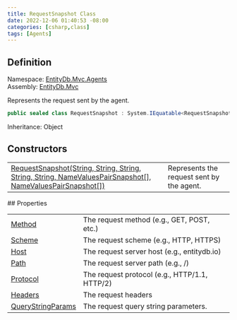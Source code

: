```yaml
---
title: RequestSnapshot Class
date: 2022-12-06 01:40:53 -08:00
categories: [csharp,class]
tags: [Agents]
---
```


## Definition
Namespace: <a href='/posts/csharp.namespace.entitydb.mvc.agents/'>EntityDb.Mvc.Agents</a><br />
Assembly: <a href='/posts/csharp.assembly.entitydb.mvc/'>EntityDb.Mvc</a><br />

Represents the request sent by the agent.

```cs
public sealed class RequestSnapshot : System.IEquatable<RequestSnapshot>
```
Inheritance: Object
## Constructors
<table><tr><td><!--/posts/csharp.notimplemented.entitydb.mvc.agents.httpcontextagentsignature+requestsnapshot-.ctor#.../--><a href='#'>RequestSnapshot(String, String, String, String, String, NameValuesPairSnapshot[], NameValuesPairSnapshot[])</a></td><td>
Represents the request sent by the agent.
</td></tr></table>
## Properties
<table><tr><td><!--/posts/csharp.notimplemented.entitydb.mvc.agents.httpcontextagentsignature+requestsnapshot.method/--><a href='#'>Method</a></td><td>The request method (e.g., GET, POST, etc.)</td></tr><tr><td><!--/posts/csharp.notimplemented.entitydb.mvc.agents.httpcontextagentsignature+requestsnapshot.scheme/--><a href='#'>Scheme</a></td><td>The request scheme (e.g., HTTP, HTTPS)</td></tr><tr><td><!--/posts/csharp.notimplemented.entitydb.mvc.agents.httpcontextagentsignature+requestsnapshot.host/--><a href='#'>Host</a></td><td>The request server host (e.g., entitydb.io)</td></tr><tr><td><!--/posts/csharp.notimplemented.entitydb.mvc.agents.httpcontextagentsignature+requestsnapshot.path/--><a href='#'>Path</a></td><td>The request server path (e.g., /)</td></tr><tr><td><!--/posts/csharp.notimplemented.entitydb.mvc.agents.httpcontextagentsignature+requestsnapshot.protocol/--><a href='#'>Protocol</a></td><td>The request protocol (e.g., HTTP/1.1, HTTP/2)</td></tr><tr><td><!--/posts/csharp.notimplemented.entitydb.mvc.agents.httpcontextagentsignature+requestsnapshot.headers/--><a href='#'>Headers</a></td><td>The request headers</td></tr><tr><td><!--/posts/csharp.notimplemented.entitydb.mvc.agents.httpcontextagentsignature+requestsnapshot.querystringparams/--><a href='#'>QueryStringParams</a></td><td>The request query string parameters.</td></tr></table>
